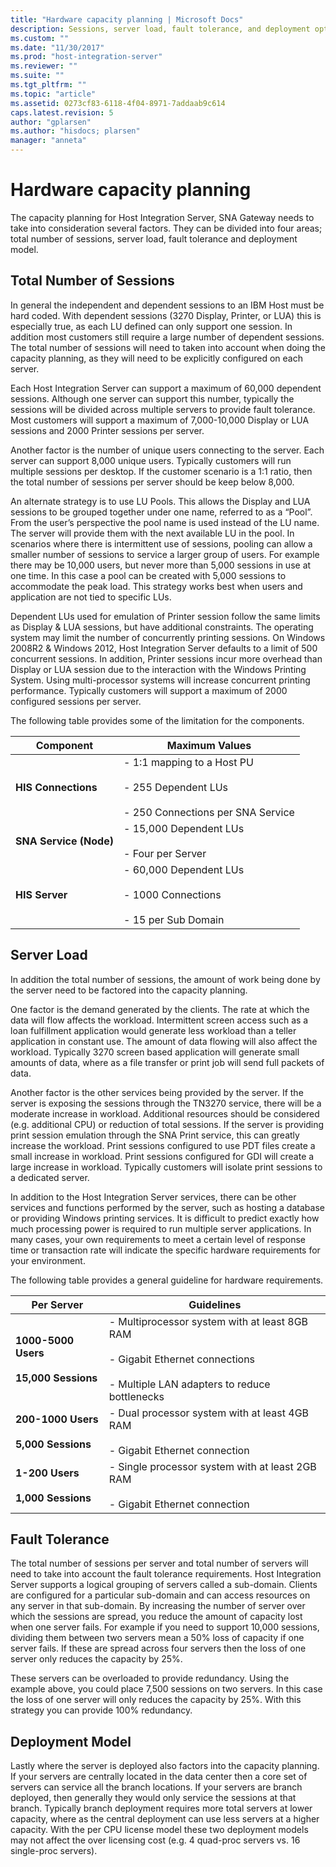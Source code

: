```yaml
---
title: "Hardware capacity planning | Microsoft Docs"
description: Sessions, server load, fault tolerance, and deployment options to plan for your hardware and capacity using Host Integration Server (HIS)
ms.custom: ""
ms.date: "11/30/2017"
ms.prod: "host-integration-server"
ms.reviewer: ""
ms.suite: ""
ms.tgt_pltfrm: ""
ms.topic: "article"
ms.assetid: 0273cf83-6118-4f04-8971-7addaab9c614
caps.latest.revision: 5
author: "gplarsen"
ms.author: "hisdocs; plarsen"
manager: "anneta"
---
```

# Hardware capacity planning
The capacity planning for Host Integration Server, SNA Gateway needs to take into consideration several factors.  They can be divided into four areas; total number of sessions, server load, fault tolerance and deployment model.  

## Total Number of Sessions
In general the independent and dependent sessions to an IBM Host must be hard coded.   With dependent sessions (3270 Display, Printer, or LUA) this is especially true, as each LU defined can only support one session.  In addition most customers still require a large number of dependent sessions.  The total number of sessions will need to taken into account when doing the capacity planning, as they will need to be explicitly configured on each server.  
  
 Each Host Integration Server can support a maximum of 60,000 dependent sessions.  Although one server can support this number, typically the sessions will be divided across multiple servers to provide fault tolerance.   Most customers will support a maximum of 7,000-10,000 Display or LUA sessions and 2000 Printer sessions per server.  
  
 Another factor is the number of unique users connecting to the server.  Each server can support 8,000 unique users.  Typically customers will run multiple sessions per desktop.  If the customer scenario is a 1:1 ratio, then the total number of sessions per server should be keep below 8,000.  
  
 An alternate strategy is to use LU Pools.  This allows the Display and LUA sessions to be grouped together under one name, referred to as a “Pool”.  From the user’s perspective the pool name is used instead of the LU name.  The server will provide them with the next available LU in the pool.   In scenarios where there is intermittent use of sessions, pooling can allow a smaller number of sessions to service a larger group of users.  For example there may be 10,000 users, but never more than 5,000 sessions in use at one time.  In this case a pool can be created with 5,000 sessions to accommodate the peak load.  This strategy works best when users and application are not tied to specific LUs.  
  
 Dependent LUs used for emulation of Printer session follow the same limits as Display & LUA sessions, but have additional constraints.  The operating system may limit the number of concurrently printing sessions.  On Windows 2008R2 & Windows 2012, Host Integration Server defaults to a limit of 500 concurrent sessions.  In addition, Printer sessions incur more overhead than Display or LUA session due to the interaction with the Windows Printing System.  Using multi-processor systems will increase concurrent printing performance.  Typically customers will support a maximum of 2000 configured sessions per server.  
  
 The following table provides some of the limitation for the components.  
  
|**Component**|**Maximum Values**|  
|-------------------|------------------------|  
|**HIS Connections**|-   1:1 mapping to a Host PU<br /><br /> -   255 Dependent LUs<br /><br /> -   250 Connections per SNA Service|  
|**SNA Service (Node)**|-   15,000 Dependent LUs<br /><br /> -   Four per Server|  
|**HIS Server**|-   60,000 Dependent LUs<br /><br /> -   1000 Connections<br /><br /> -   15 per Sub Domain|

## Server Load
In addition the total number of sessions, the amount of work being done by the server need to be factored into the capacity planning.  
  
 One factor is the demand generated by the clients.  The rate at which the data will flow affects the workload.  Intermittent screen access such as a loan fulfillment application would generate less workload than a teller application in constant use.  The amount of data flowing will also affect the workload.  Typically 3270 screen based application will generate small amounts of data, where as a file transfer or print job will send full packets of data.  
  
 Another factor is the other services being provided by the server.  If the server is exposing the sessions through the TN3270 service, there will be a moderate increase in workload.  Additional resources should be considered (e.g. additional CPU) or reduction of total sessions.  If the server is providing print session emulation through the SNA Print service, this can greatly increase the workload.  Print sessions configured to use PDT files create a small increase in workload.  Print sessions configured for GDI will create a large increase in workload.  Typically customers will isolate print sessions to a dedicated server.  
  
 In addition to the Host Integration Server services, there can be other services and functions performed by the server, such as hosting a database or providing Windows printing services.  It is difficult to predict exactly how much processing power is required to run multiple server applications. In many cases, your own requirements to meet a certain level of response time or transaction rate will indicate the specific hardware requirements for your environment.  
  
 The following table provides a general guideline for hardware requirements.  
  
|**Per Server**|**Guidelines**|  
|--------------------|--------------------|  
|**1000-5000 Users**<br /><br /> **15,000 Sessions**|-   Multiprocessor system with at least 8GB RAM<br /><br /> -   Gigabit Ethernet connections<br /><br /> -   Multiple LAN adapters to reduce bottlenecks|  
|**200-1000 Users**<br /><br /> **5,000 Sessions**|-   Dual processor system with at least 4GB RAM<br /><br /> -   Gigabit Ethernet connection|  
|**1-200 Users**<br /><br /> **1,000 Sessions**|-   Single processor system with at least 2GB RAM<br /><br /> -   Gigabit Ethernet connection|

## Fault Tolerance
The total number of sessions per server and total number of servers will need to take into account the fault tolerance requirements.  Host Integration Server supports a logical grouping of servers called a sub-domain.  Clients are configured for a particular sub-domain and can access resources on any server in that sub-domain.  By increasing the number of server over which the sessions are spread, you reduce the amount of capacity lost when one server fails.  For example if you need to support 10,000 sessions, dividing them between two servers mean a 50% loss of capacity if one server fails.  If these are spread across four servers then the loss of one server only reduces the capacity by 25%.  
  
These servers can be overloaded to provide redundancy.  Using the example above, you could place 7,500 sessions on two servers.  In this case the loss of one server will only reduces the capacity by 25%.  With this strategy you can provide 100% redundancy.

## Deployment Model
Lastly where the server is deployed also factors into the capacity planning.  If your servers are centrally located in the data center then a core set of servers can service all the branch locations.  If your servers are branch deployed, then generally they would only service the sessions at that branch.  Typically branch deployment requires more total servers at lower capacity, where as the central deployment can use less servers at a higher capacity.  With the per CPU license model these two deployment models may not affect the over licensing cost (e.g. 4 quad-proc servers vs. 16 single-proc servers).